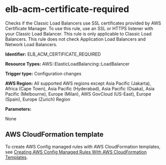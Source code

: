 # elb\-acm\-certificate\-required<a name="elb-acm-certificate-required"></a>

Checks if the Classic Load Balancers use SSL certificates provided by AWS Certificate Manager\. To use this rule, use an SSL or HTTPS listener with your Classic Load Balancer\. This rule is only applicable to Classic Load Balancers\. This rule does not check Application Load Balancers and Network Load Balancers\.

**Identifier:** ELB\_ACM\_CERTIFICATE\_REQUIRED

**Resource Types:** AWS::ElasticLoadBalancing::LoadBalancer

**Trigger type:** Configuration changes

**AWS Region:** All supported AWS regions except Asia Pacific \(Jakarta\), Africa \(Cape Town\), Asia Pacific \(Hyderabad\), Asia Pacific \(Osaka\), Asia Pacific \(Melbourne\), Europe \(Milan\), AWS GovCloud \(US\-East\), Europe \(Spain\), Europe \(Zurich\) Region

**Parameters:**

None  

## AWS CloudFormation template<a name="w2aac12c33c15b9d323c17"></a>

To create AWS Config managed rules with AWS CloudFormation templates, see [Creating AWS Config Managed Rules With AWS CloudFormation Templates](aws-config-managed-rules-cloudformation-templates.md)\.